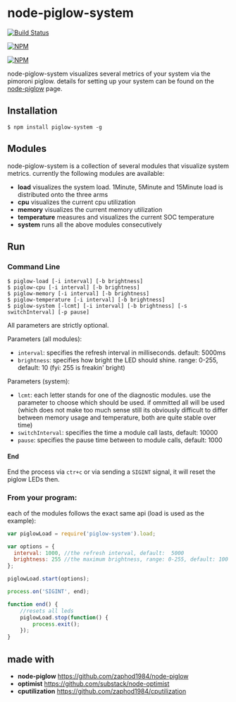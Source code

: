# node-piglow-system

[![Build Status](https://travis-ci.org/zaphod1984/node-piglow-system.png)](https://travis-ci.org/zaphod1984/node-piglow-system)

[![NPM](https://nodei.co/npm/piglow-system.png)](https://nodei.co/npm/piglow-system/)

[![NPM](https://nodei.co/npm-dl/piglow-system.png?months=3)](https://nodei.co/npm/piglow-system/)

node-piglow-system visualizes several metrics of your system via the pimoroni piglow.
details for setting up your system can be found on the [node-piglow](https://github.com/zaphod1984/node-piglow) page.

## Installation

```
$ npm install piglow-system -g
```

## Modules

node-piglow-system is a collection of several modules that visualize system metrics.
currently the following modules are available:

- **load** visualizes the system load. 1Minute, 5Minute and 15Minute load is distributed onto the three arms
- **cpu** visualizes the current cpu utilization
- **memory** visualizes the current memory utilization
- **temperature** measures and visualizes the current SOC temperature
- **system** runs all the above modules consecutively

## Run



### Command Line
```
$ piglow-load [-i interval] [-b brightness]
$ piglow-cpu [-i interval] [-b brightness]
$ piglow-memory [-i interval] [-b brightness]
$ piglow-temperature [-i interval] [-b brightness]
$ piglow-system [-lcmt] [-i interval] [-b brightness] [-s switchInterval] [-p pause]
```

All parameters are strictly optional.

Parameters (all modules):

- `interval`: specifies the refresh interval in milliseconds. default: 5000ms
- `brightness`: specifies how bright the LED should shine. range: 0-255, default: 10 (fyi: 255 is freakin' bright)

Parameters (system):

- `lcmt`: each letter stands for one of the diagnostic modules. use the parameter to choose which should be used. if ommitted all will be used (which does not make too much sense still its obviously difficult to differ between memory usage and temperature, both are quite stable over time)
- `switchInterval`: specifies the time a module call lasts, default: 10000
- `pause`: specifies the pause time between to module calls, default: 1000

#### End

End the process via `ctr+c` or via sending a `SIGINT` signal, it will reset the piglow LEDs then.

### From your program:

each of the modules follows the exact same api (load is used as the example):

```javascript
var piglowLoad = require('piglow-system').load;

var options = {
  interval: 1000, //the refresh interval, default:  5000
  brightness: 255 //the maximum brightness, range: 0-255, default: 100
};

piglowLoad.start(options);

process.on('SIGINT', end);

function end() {
    //resets all leds
    piglowLoad.stop(function() {
        process.exit();
    });
}
```

## made with
- **node-piglow** https://github.com/zaphod1984/node-piglow
- **optimist** https://github.com/substack/node-optimist
- **cputilization** https://github.com/zaphod1984/cputilization
